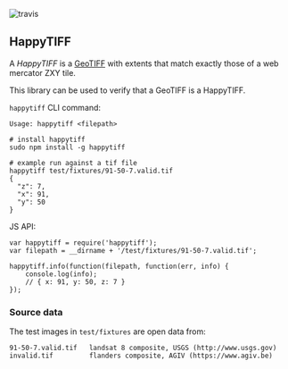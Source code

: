 ![travis](https://travis-ci.org/mapbox/node-happytiff.svg?branch=master)

HappyTIFF
---------
A *HappyTIFF* is a [GeoTIFF](http://en.wikipedia.org/wiki/GeoTIFF) with extents that match exactly those of a web mercator ZXY tile.

This library can be used to verify that a GeoTIFF is a HappyTIFF.

`happytiff` CLI command:

    Usage: happytiff <filepath>

    # install happytiff
    sudo npm install -g happytiff

    # example run against a tif file
    happytiff test/fixtures/91-50-7.valid.tif
    {
      "z": 7,
      "x": 91,
      "y": 50
    }

JS API:

    var happytiff = require('happytiff');
    var filepath = __dirname + '/test/fixtures/91-50-7.valid.tif';

    happytiff.info(function(filepath, function(err, info) {
        console.log(info);
        // { x: 91, y: 50, z: 7 }
    });

### Source data

The test images in `test/fixtures` are open data from:

    91-50-7.valid.tif   landsat 8 composite, USGS (http://www.usgs.gov)
    invalid.tif         flanders composite, AGIV (https://www.agiv.be)

